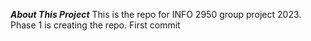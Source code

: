 ***About This Project***
This is the repo for INFO 2950 group project 2023.
Phase 1 is creating the repo. 
First commit